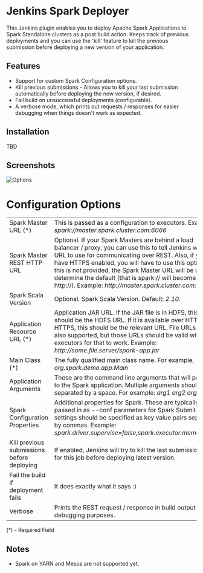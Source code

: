 # Jenkins Spark Deployer

This Jenkins plugin enables you to deploy Apache Spark Applications to Spark Standalone clusters as a post build action. Keeps track of previous deployments and you can use the 'kill' feature to kill the previous submission before deploying a new version of your application.

## Features
* Support for custom Spark Configuration options.
* Kill previous submissions - Allows you to kill your last submission automatically before deploying the new version, if desired.
* Fail build on unsuccessful deployments (configurable).
* A verbose mode, which prints out requests / responses for easier debugging when things doesn't work as expected.

## Installation
TBD

## Screenshots
![Options](http://yohanliyanage.github.io/jenkins-spark-deploy/spark-deploy-options.png)

# Configuration Options

<table>
    <tr>
        <td>
            Spark Master URL (*)
        </td>
        <td>
            This is passed as a configuration to executors. Example: <i>spark://master.spark.cluster.com:6066</i>
        </td>
    </tr>
    <tr>
        <td>
            Spark Master REST HTTP URL
        </td>
        <td>
            Optional. If your Spark Masters are behind a load balancer / proxy, you can use this to tell Jenkins which URL to use for communicating over REST. Also, if you have HTTPS enabled, you will have to use this option. If this is not provided, the Spark Master URL will be used to determine the default (that is spark:// will become http://). Example: <i>http://master.spark.cluster.com:6066</i>
        </td>
    </tr>
    <tr>
        <td>
            Spark Scala Version
        </td>
        <td>
            Optional. Spark Scala Version. Default: <i>2.10</i>.
        </td>
    </tr>
    <tr>
        <td>
            Application Resource URL (*)
        </td>
        <td>
            Application JAR URL. If the JAR file is in HDFS, this should be the HDFS URL. If it is available over HTTP or HTTPS, this should be the relevant URL. File URLs are also supported, but those URLs should be valid within executors for that to work. Example: <i>http://some.file.server/spark-app.jar</i>
        </td>
    </tr>
    <tr>
        <td>
            Main Class (*)
        </td>
        <td>
            The fully qualified main class name. For example, <i>org.spark.demo.app.Main</i>
        </td>
    </tr>
    <tr>
        <td>
            Application Arguments
        </td>
        <td>
            These are the command line arguments that will passed to the Spark application. Multiple arguments should be separated by a space. For example: <i>arg1 arg2 arg3</i>
        </td>
    </tr>
    <tr>
        <td>
            Spark Configuration Properties
        </td>
        <td>
            Additional properties for Spark. These are typically passed in as --conf parameters for Spark Submit. The settings should be specified as key value pairs separated by commas. Example: <i>spark.driver.supervise=false,spark.executor.memory=2G</i>
        </td>
    </tr>
    <tr>
        <td>
            Kill previous submissions before deploying
        </td>
        <td>
            If enabled, Jenkins will try to kill the last submission done for this job before deploying latest version.
        </td>
    </tr>
    <tr>
        <td>
            Fail the build if deployment fails
        </td>
        <td>
            It does exactly what it says :)
        </td>
    </tr>
    <tr>
        <td>
            Verbose
        </td>
        <td>
            Prints the REST request / response in build output for debugging purposes.
        </td>
    </tr>
</table>
(*) - Required Field

## Notes
* Spark on YARN and Mesos are not supported yet.
